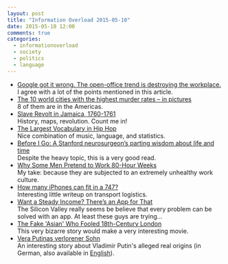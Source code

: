 ```yaml
---
layout: post
title: "Information Overload 2015-05-10"
date: 2015-05-10 12:00
comments: true
categories:
  - informationoverload
  - society
  - politics
  - language
---
```

* [Google got it wrong. The open-office trend is destroying the workplace.](http://www.washingtonpost.com/posteverything/wp/2014/12/30/google-got-it-wrong-the-open-office-trend-is-destroying-the-workplace/)<br>
I agree with a lot of the points mentioned in this article.
* [The 10 world cities with the highest murder rates – in pictures](http://www.theguardian.com/cities/gallery/2014/jun/24/10-world-cities-highest-murder-rates-homicides-in-pictures)<br>
8 of them are in the Americas.
* [Slave Revolt in Jamaica, 1760-1761](http://revolt.axismaps.com/project.html)<br>
History, maps, revolution. Count me in!
* [The Largest Vocabulary in Hip Hop](http://experiments.undercurrent.com/)<br>
Nice combination of music, language, and statistics.
* [Before I Go: A Stanford neurosurgeon’s parting wisdom about life and time](http://www.washingtonpost.com/news/inspired-life/wp/2015/03/12/before-i-go-a-stanford-neurosurgeons-parting-wisdom-about-life-and-time/)<br>
Despite the heavy topic, this is a very good read.
* [Why Some Men Pretend to Work 80-Hour Weeks](https://hbr.org/2015/04/why-some-men-pretend-to-work-80-hour-weeks)<br>
My take: because they are subjected to an extremely unhealthy work culture.
* [How many iPhones can fit in a 747?](http://learn.flexport.com/how-many-iphones-can-fit-in-a-747/)<br>
Interesting little writeup on transport logistics.
* [Want a Steady Income? There’s an App for That](http://www.nytimes.com/2015/05/03/magazine/want-a-steady-income-theres-an-app-for-that.html)<br>
The Silicon Valley really seems be believe that every problem can be solved with an app. At least these guys are trying...
* [The Fake 'Asian' Who Fooled 18th-Century London](http://www.theatlantic.com/international/archive/2014/04/london-forgotten-aryan-asian-fraudster/361035/?single_page=true)<br>
This very bizarre story would make a very interesting movie.
* [Vera Putinas verlorener Sohn](http://www.zeit.de/feature/wladimir-putin-mutter)<br>
An interesting story about Vladimir Putin's alleged real origins (in German, also available in [English](http://www.zeit.de/feature/vladimir-putin-mother)).
